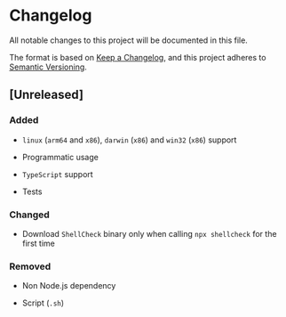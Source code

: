 <!-- markdownlint-disable MD024 -->

# Changelog

All notable changes to this project will be documented in this file.

The format is based on [Keep a Changelog](https://keepachangelog.com/en/1.0.0/),
and this project adheres to [Semantic Versioning](https://semver.org/spec/v2.0.0.html).

## [Unreleased]

### Added

- `linux` (`arm64` and `x86`), `darwin` (`x86`) and `win32` (`x86`) support

- Programmatic usage

- `TypeScript` support

- Tests

### Changed

- Download `ShellCheck` binary only when calling `npx shellcheck` for the first time

### Removed

- Non Node.js dependency

- Script (`.sh`)
